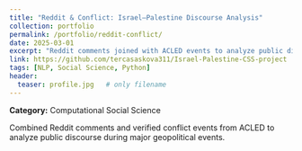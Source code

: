 ```yaml
---
title: "Reddit & Conflict: Israel–Palestine Discourse Analysis"
collection: portfolio
permalink: /portfolio/reddit-conflict/
date: 2025-03-01
excerpt: "Reddit comments joined with ACLED events to analyze public discourse around major geopolitical incidents."
link: https://github.com/tercasaskova311/Israel-Palestine-CSS-project   # use `link`
tags: [NLP, Social Science, Python]
header:
  teaser: profile.jpg   # only filename
---
```

**Category:** Computational Social Science

Combined Reddit comments and verified conflict events from ACLED to analyze public discourse during major geopolitical events.
